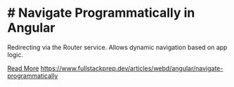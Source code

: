 # # Navigate Programmatically in Angular

Redirecting via the Router service. Allows dynamic navigation based on app logic.

[Read More](https://www.fullstackprep.dev/articles/webd/angular/navigate-programmatically) https://www.fullstackprep.dev/articles/webd/angular/navigate-programmatically
